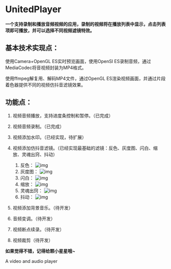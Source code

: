 # UnitedPlayer

**一个支持录制和播放音频视频的应用，录制的视频将在播放列表中显示，点击列表项即可播放，并可以选择不同视频滤镜特效。**

## 基本技术实现点：

使用Camera+OpenGL ES实时预览画面，使用OpenSl ES录制音频，通过MediaCodec将音视频封装为MP4格式。

使用ffmpeg解复用、解码MP4文件，通过OpenGL ES渲染视频画面，并通过片段着色器提供不同的视频仿抖音滤镜效果。

## 功能点：

1. 视频音频播放，支持进度条控制和暂停。（已完成）  

2. 视频音频录制。（已完成）

3. 视频添加水印。（已经实现，待扩展）

4. 视频添加仿抖音滤镜。（已经实现最基础的滤镜：反色、灰度图、闪白、缩放、灵魂出窍、抖动）
   1. 反色：
   ![img](https://github.com/yishuinanfeng/UnitedPlayer/blob/master/gif/oppoColor.gif)
   2. 灰度图：
   ![img](https://github.com/yishuinanfeng/UnitedPlayer/blob/master/gif/gray.gif)
   3. 闪白：
   ![img](https://github.com/yishuinanfeng/UnitedPlayer/blob/master/gif/splash.gif)
   4. 缩放：
   ![img](https://github.com/yishuinanfeng/UnitedPlayer/blob/master/gif/scale.gif)
   5. 灵魂出窍：
   ![img](https://github.com/yishuinanfeng/UnitedPlayer/blob/master/gif/soul.gif)
   6. 抖动：
   ![img](https://github.com/yishuinanfeng/UnitedPlayer/blob/master/gif/shake.gif)

5. 视频添加背景音乐。（待开发）

6. 音频变调。（待开发）

7. 视频断点续录。（待开发）

8. 视频裁剪（待开发）



**如果觉得不错，记得给颗小星星哦~**



A video and audio player
